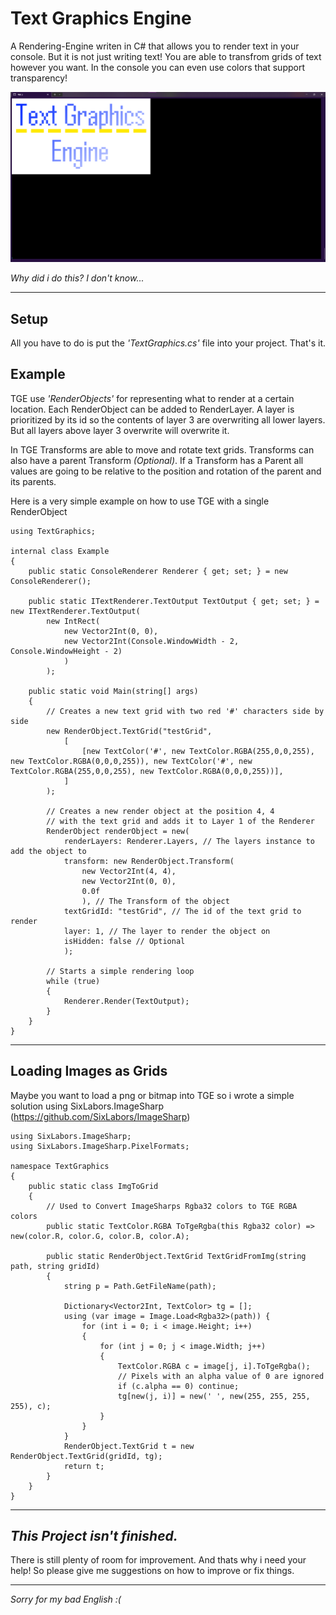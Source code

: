 

# Text Graphics Engine
A Rendering-Engine writen in C# that allows you to render text in your console.
But it is not just writing text! You are able to transfrom grids of text however you want.
In the console you can even use colors that support transparency!

![Example Image inside the Console](https://github.com/Mathias2246/Text-Graphics-Engine/blob/master/example.png)

*Why did i do this? I don't know...*

***
## Setup
All you have to do is put the *'TextGraphics.cs'* file into your project.
That's it.

## Example
TGE use *'RenderObjects'* for representing what to render at a certain location.
Each RenderObject can be added to RenderLayer.
A layer is prioritized by its id so the contents of layer 3 are overwriting all lower layers.
But all layers above layer 3 overwrite will overwrite it.

In TGE Transforms are able to move and rotate text grids.
Transforms can also have a parent Transform *(Optional)*.
If a Transform has a Parent all values are going to be relative to the position and rotation
of the parent and its parents.

Here is a very simple example on how to use TGE with a single RenderObject


    using TextGraphics;
    
    internal class Example
    {
	    public static ConsoleRenderer Renderer { get; set; } = new ConsoleRenderer();

	    public static ITextRenderer.TextOutput TextOutput { get; set; } = new ITextRenderer.TextOutput(
	        new IntRect(
	            new Vector2Int(0, 0),
	            new Vector2Int(Console.WindowWidth - 2, Console.WindowHeight - 2)
	            )
	        );

	    public static void Main(string[] args)
	    {
	        // Creates a new text grid with two red '#' characters side by side
	        new RenderObject.TextGrid("testGrid", 
	            [
	                [new TextColor('#', new TextColor.RGBA(255,0,0,255), new TextColor.RGBA(0,0,0,255)), new TextColor('#', new TextColor.RGBA(255,0,0,255), new TextColor.RGBA(0,0,0,255))],
	            ]
	        );

	        // Creates a new render object at the position 4, 4
	        // with the text grid and adds it to Layer 1 of the Renderer
	        RenderObject renderObject = new(
	            renderLayers: Renderer.Layers, // The layers instance to add the object to
	            transform: new RenderObject.Transform(
	                new Vector2Int(4, 4),
	                new Vector2Int(0, 0),
	                0.0f
	                ), // The Transform of the object
	            textGridId: "testGrid", // The id of the text grid to render
	            layer: 1, // The layer to render the object on
	            isHidden: false // Optional
	            );

	        // Starts a simple rendering loop
	        while (true)
	        {
	            Renderer.Render(TextOutput);
	        }
	    }
    }


***
## Loading Images as Grids
Maybe you want to load a png or bitmap into TGE so i wrote a simple solution using SixLabors.ImageSharp (https://github.com/SixLabors/ImageSharp)

    using SixLabors.ImageSharp;
    using SixLabors.ImageSharp.PixelFormats;
    
    namespace TextGraphics
    {
        public static class ImgToGrid
        {
	        // Used to Convert ImageSharps Rgba32 colors to TGE RGBA colors
            public static TextColor.RGBA ToTgeRgba(this Rgba32 color) => new(color.R, color.G, color.B, color.A);
    
            public static RenderObject.TextGrid TextGridFromImg(string path, string gridId)
            {
                string p = Path.GetFileName(path);
    
                Dictionary<Vector2Int, TextColor> tg = [];
                using (var image = Image.Load<Rgba32>(path)) {
                    for (int i = 0; i < image.Height; i++)
                    {
                        for (int j = 0; j < image.Width; j++)
                        {
                            TextColor.RGBA c = image[j, i].ToTgeRgba();
                            // Pixels with an alpha value of 0 are ignored
                            if (c.alpha == 0) continue;
                            tg[new(j, i)] = new(' ', new(255, 255, 255, 255), c);
                        }
                    }
                }
                RenderObject.TextGrid t = new RenderObject.TextGrid(gridId, tg);
                return t;
            }
        }
    }


***


## ***This Project isn't finished.***

There is still plenty of room for improvement. And thats why i need your help!
So please give me suggestions on how to improve or fix things.
***
*Sorry for my bad English :(*
